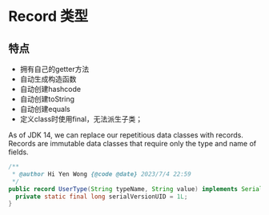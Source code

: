 # Record 类型
## 特点
- 拥有自己的getter方法
- 自动生成构造函数
- 自动创建hashcode
- 自动创建toString
- 自动创建equals
- 定义class时使用final，无法派生子类；

As of JDK 14, we can replace our repetitious data classes with records. Records are immutable data classes that require only the type and name of fields.

```java
/**
 * @author Hi Yen Wong {@code @date} 2023/7/4 22:59
 */
public record UserType(String typeName, String value) implements Serializable {
  private static final long serialVersionUID = 1L;
}
```
